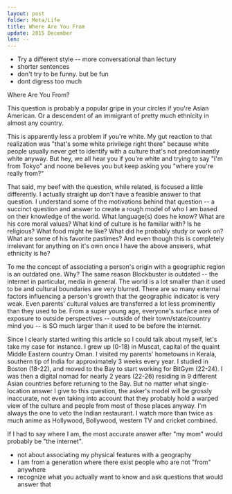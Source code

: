 ```yaml
---
layout: post
folder: Meta/Life
title: Where Are You From
update: 2015 December
len: --
---
```


- Try a different style -- more conversational than lectury
- shorter sentences
- don't try to be funny. but be fun
- dont digress too much

Where Are You From?

This question is probably a popular gripe in your circles if you're Asian American. Or a descendent of an immigrant of pretty much ethnicity in almost any country.

This is apparently less a problem if you're white. My gut reaction to that realization was "that's some white privilege right there" because white people usually never get to identify with a culture that's not predominantly white anyway. But hey, we all hear you if you're white and trying to say "I'm from Tokyo" and noone believes you but keep asking you "where you're really from?"

That said, my beef with the question, while related, is focused a little differently. I actually straight up don't have a feasible answer to that question. I understand some of the motivations behind that question -- a succinct question and answer to create a rough model of who I am based on their knowledge of the world. What language(s) does he know? What are his core moral values? What kind of culture is he familiar with? Is he religious? What food might he like? What did he probably study or work on? What are some of his favorite pastimes? And even though this is completely irrelevant for anything on it's own once I have the above answers, what ethnicity is he?

To me the concept of associating a person's origin with a geographic region is an outdated one. Why? The same reason Blockbuster is outdated -- the internet in particular, media in general. The world is a lot smaller than it used to be and cultural boundaries are very blurred. There are so many external factors influencing a person's growth that the geographic indicator is very weak. Even parents' cultural values are transferred a lot less prominently than they used to be. From a super young age, everyone's surface area of exposure to outside perspectives -- outside of their town/state/country mind you -- is SO much larger than it used to be before the internet.

Since I clearly started writing this article so I could talk about myself, let's take my case for instance. I grew up (0-18) in Muscat, capital of the quaint Middle Eastern country Oman. I visited my parents' hometowns in Kerala, southern tip of India for approximately 3 weeks every year. I studied in Boston (18-22), and moved to the Bay to start working for BitGym (22-24). I was then a digital nomad for nearly 2 years (22-26) residing in 9 different Asian countries before returning to the Bay. But no matter what single-location answer I give to this question, the asker's model will be grossly inaccurate, not even taking into account that they probably hold a warped view of the culture and people from most of those places anyway. I'm always the one to veto the Indian restaurant. I watch more than twice as much anime as Hollywood, Bollywood, western TV and cricket combined. 

If I had to say where I am, the most accurate answer after "my mom" would probably be "the internet".

- not about associating my physical features with a geography
- I am from a generation where there exist people who are not "from" anywhere
- recognize what you actually want to know and ask questions that would answer that

